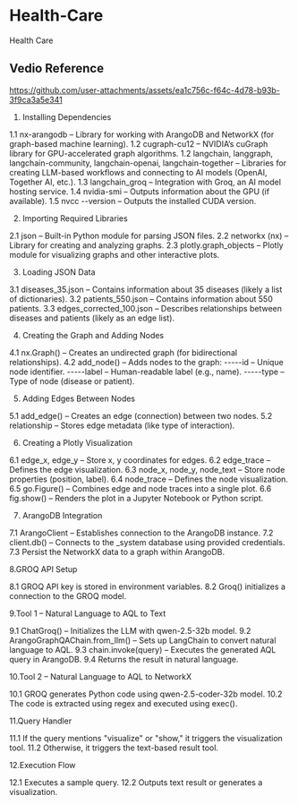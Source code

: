 # Health-Care
Health Care
## Vedio Reference



https://github.com/user-attachments/assets/ea1c756c-f64c-4d78-b93b-3f9ca3a5e341


1. Installing Dependencies

1.1 nx-arangodb – Library for working with ArangoDB and NetworkX (for graph-based machine learning).
1.2 cugraph-cu12 – NVIDIA’s cuGraph library for GPU-accelerated graph algorithms.
1.2 langchain, langgraph, langchain-community, langchain-openai, langchain-together – Libraries for creating LLM-based workflows and connecting to AI models (OpenAI, Together AI, etc.).
1.3 langchain_groq – Integration with Groq, an AI model hosting service.
1.4 nvidia-smi – Outputs information about the GPU (if available).
1.5 nvcc --version – Outputs the installed CUDA version.

2. Importing Required Libraries

2.1 json – Built-in Python module for parsing JSON files.
2.2 networkx (nx) – Library for creating and analyzing graphs.
2.3 plotly.graph_objects – Plotly module for visualizing graphs and other interactive plots.

3. Loading JSON Data

3.1 diseases_35.json – Contains information about 35 diseases (likely a list of dictionaries).
3.2 patients_550.json – Contains information about 550 patients.
3.3 edges_corrected_100.json – Describes relationships between diseases and patients (likely as an edge list).

4. Creating the Graph and Adding Nodes

4.1 nx.Graph() – Creates an undirected graph (for bidirectional relationships).
4.2 add_node() – Adds nodes to the graph:
-----id – Unique node identifier.
-----label – Human-readable label (e.g., name).
-----type – Type of node (disease or patient).

5. Adding Edges Between Nodes

5.1 add_edge() – Creates an edge (connection) between two nodes.
5.2 relationship – Stores edge metadata (like type of interaction).

6. Creating a Plotly Visualization

6.1 edge_x, edge_y – Store x, y coordinates for edges.
6.2 edge_trace – Defines the edge visualization.
6.3 node_x, node_y, node_text – Store node properties (position, label).
6.4 node_trace – Defines the node visualization.
6.5 go.Figure() – Combines edge and node traces into a single plot.
6.6 fig.show() – Renders the plot in a Jupyter Notebook or Python script.

7. ArangoDB Integration

7.1 ArangoClient – Establishes connection to the ArangoDB instance.
7.2 client.db() – Connects to the _system database using provided credentials.
7.3 Persist the NetworkX data to a graph within ArangoDB.

8.GROQ API Setup

8.1 GROQ API key is stored in environment variables.
8.2 Groq() initializes a connection to the GROQ model.

9.Tool 1 – Natural Language to AQL to Text

9.1 ChatGroq() – Initializes the LLM with qwen-2.5-32b model.
9.2 ArangoGraphQAChain.from_llm() – Sets up LangChain to convert natural language to AQL.
9.3 chain.invoke(query) – Executes the generated AQL query in ArangoDB.
9.4 Returns the result in natural language.

10.Tool 2 – Natural Language to AQL to NetworkX

10.1 GROQ generates Python code using qwen-2.5-coder-32b model.
10.2 The code is extracted using regex and executed using exec().

11.Query Handler

11.1 If the query mentions "visualize" or "show," it triggers the visualization tool.
11.2 Otherwise, it triggers the text-based result tool.

12.Execution Flow

12.1  Executes a sample query.
12.2 Outputs text result or generates a visualization.


